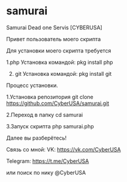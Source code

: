 # samurai
Samurai Dead one Servis [CYBERUSA] 

Привет пользователь моего скрипта 

Для установки моего скрипта требуется 

1.php
Установка командой:
pkg install php

2. git
Установка командой:
pkg install git

Процесс установки.

1.Установка репозитория
git clone https://github.com/CyberUSA/samurai.git

2.Переход в папку 
cd samurai

3.Запуск скрипта
php samurai.php

Далее вы разберётесь!

Связь со мной:
VK:
https://vk.com/CyberUSA

Telegram:
https://t.me/CyberUSA

или поиск по нику 
@CyberUSA


